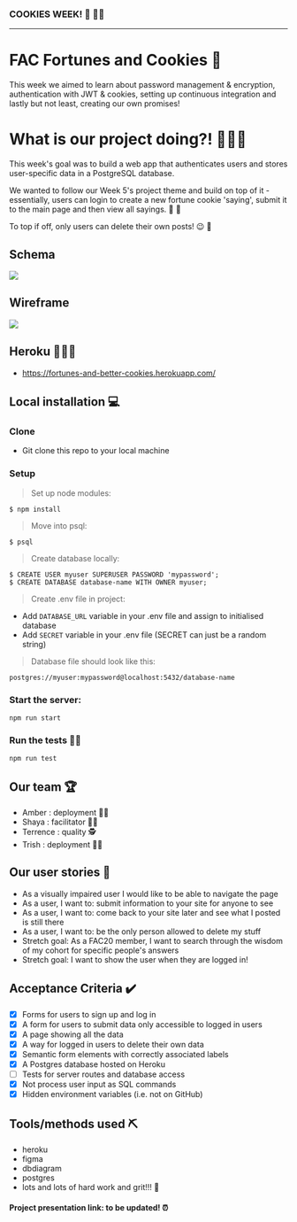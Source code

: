 ### COOKIES WEEK! 🍪 🥠✨

---

# FAC Fortunes and Cookies 🥠

This week we aimed to learn about password management & encryption, authentication with JWT & cookies, setting up continuous integration and lastly but not least, creating our own promises! 

# What is our project doing?! 🤔🤩🌠

This week's goal was to build a web app that authenticates users and stores user-specific data in a PostgreSQL database.

We wanted to follow our Week 5's project theme and build on top of it - essentially, users can login to create a new fortune cookie 'saying', submit it to the main page and then view all sayings. 🍪 🍴

To top if off, only users can delete their own posts! 😉 🍹

## Schema 

![](https://i.imgur.com/jpVM1LS.png)

## Wireframe 

![](https://i.imgur.com/zDmmAj3.png)

## Heroku 🚀🚀🚀

- https://fortunes-and-better-cookies.herokuapp.com/


## Local installation 💻

### Clone
- Git clone this repo to your local machine

### Setup 
> Set up node modules:
```shell
$ npm install
```

> Move into psql:
```shell
$ psql
```

> Create database locally:
```shell
$ CREATE USER myuser SUPERUSER PASSWORD 'mypassword';
$ CREATE DATABASE database-name WITH OWNER myuser;
```

> Create .env file in project:
- Add `DATABASE_URL` variable in your .env file and assign to initialised database
- Add `SECRET` variable in your .env file (SECRET can just be a random string) 

> Database file should look like this:
```shell
postgres://myuser:mypassword@localhost:5432/database-name
```

### Start the server:
`npm run start` 


### Run the tests 🏃‍♀️

`npm run test` 


## Our team 🏆

- Amber : deployment  🧙‍♂️
- Shaya : facilitator  🧞‍♀️
- Terrence : quality  🕵
- Trish : deployment  🧙‍♂️


## Our user stories 🔖

- As a visually impaired user I would like to be able to navigate the page
- As a user, I want to: submit information to your site for anyone to see 
- As a user, I want to: come back to your site later and see what I posted is still there 
- As a user, I want to: be the only person allowed to delete my stuff
- Stretch goal: As a FAC20 member, I want to search through the wisdom of my cohort for specific people's answers
- Stretch goal: I want to show the user when they are logged in!


## Acceptance Criteria ✔️

- [x] Forms for users to sign up and log in
- [x] A form for users to submit data only accessible to logged in users
- [x] A page showing all the data
- [x] A way for logged in users to delete their own data
- [x] Semantic form elements with correctly associated labels
- [x] A Postgres database hosted on Heroku
- [ ] Tests for server routes and database access
- [x] Not process user input as SQL commands
- [x] Hidden environment variables (i.e. not on GitHub)

## Tools/methods used ⛏️

- heroku
- figma
- dbdiagram
- postgres 
- lots and lots of hard work and grit!!! 💪

#### Project presentation link: to be updated! ⏰
<!--- () ---!>
